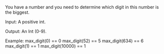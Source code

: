  You have a number and you need to determine which digit in this number is the biggest.

Input: A positive int.

Output: An Int (0-9).

Example:
max_digit(0) == 0
max_digit(52) == 5
max_digit(634) == 6
max_digit(1) == 1
max_digit(10000) == 1
